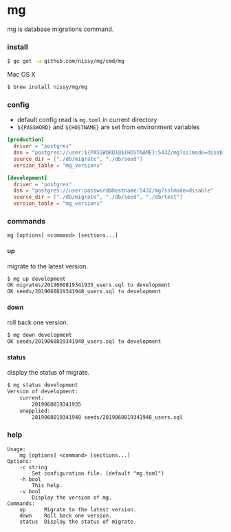 # mg
mg is database migrations command.

### install

```bash
$ go get -u github.com/nissy/mg/cmd/mg
```

Mac OS X
```bash
$ brew install nissy/mg/mg
```

### config

- default config read is `mg.toml` in current directory
- `${PASSWORD}` and `${HOSTNAME}` are set from environment variables

```toml
[production]
  driver = "postgres"
  dsn = "postgres://user:${PASSWORD}@${HOSTNAME}:5432/mg?sslmode=disable"
  source_dir = ["./db/migrate", "./db/seed"]
  version_table = "mg_versions"

[development]
  driver = "postgres"
  dsn = "postgres://user:password@hostname:5432/mg?sslmode=disable"
  source_dir = ["./db/migrate", "./db/seed", "./db/test"]
  version_table = "mg_versions"
```

### commands

 `mg [options] <command> [sections...]`

#### up

migrate to the latest version.

```bash
$ mg up development
OK migrates/2019060819341935_users.sql to development
OK seeds/2019060819341948_users.sql to development
```

#### down

roll back one version.

```bash
$ mg down development
OK seeds/2019060819341948_users.sql to development
```

#### status

display the status of migrate.

```bash
$ mg status development
Version of development:
    current:
        2019060819341935
    unapplied:
        2019060819341948 seeds/2019060819341948_users.sql
```

### help
```
Usage:
    mg [options] <command> [sections...]
Options:
    -c string
        Set configuration file. (default "mg.toml")
    -h bool
        This help.
    -v bool
        Display the version of mg.
Commands:
    up      Migrate to the latest version.
    down    Roll back one version.
    status  Display the status of migrate.
```
